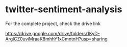 # twitter-sentiment-analysis

For the complete project, check the drive link 

https://drive.google.com/drive/folders/1KyD-ArglCZ0uviMraaK8mhhY1xCmntnH?usp=sharing
